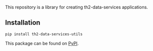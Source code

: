 This repository is a library for creating th2-data-services applications.

## Installation
```
pip install th2-data-services-utils
```
This package can be found on [PyPI](https://pypi.org/project/th2-data-services-utils/ "th2-data-services-utils").

